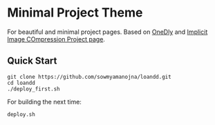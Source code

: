 # Minimal Project Theme

For beautiful and minimal project pages. Based on [OneDly](https://github.com/cdeck3r/OneDly-Theme) and [Implicit Image COmpression Project page](https://varun19299.github.io/implicit-image-compression/).


## Quick Start
```
git clone https://github.com/sowmyamanojna/loandd.git
cd loandd
./deploy_first.sh
```
For building the next time:
```
deploy.sh
```